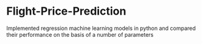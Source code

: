 # Flight-Price-Prediction
Implemented regression machine learning models in python and compared their performance on the basis of a number of parameters
